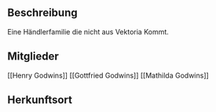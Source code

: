 
## Beschreibung
Eine Händlerfamilie die nicht aus Vektoria Kommt.

## Mitglieder
[[Henry Godwins]]
[[Gottfried Godwins]]
[[Mathilda Godwins]]

## Herkunftsort
